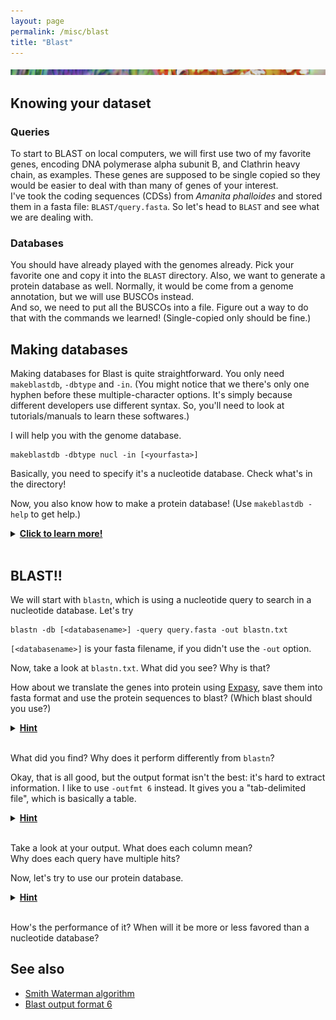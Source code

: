 ```yaml
---
layout: page
permalink: /misc/blast
title: "Blast"
---
```


![band](../img/band.png)

## Knowing your dataset
### Queries

To start to BLAST on local computers, we will first use two of my favorite genes, encoding DNA polymerase alpha subunit B, and Clathrin heavy chain, as examples. These genes are supposed to be single copied so they would be easier to deal with than many of genes of your interest.  
I've took the coding sequences (CDSs) from <i>Amanita phalloides</i> and stored them in a fasta file: `BLAST/query.fasta`.
So let's head to `BLAST` and see what we are dealing with.

### Databases

You should have already played with the genomes already. Pick your favorite one and copy it into the `BLAST` directory. Also, we want to generate a protein database as well. Normally, it would be come from a genome annotation, but we will use BUSCOs instead.  
And so, we need to put all the BUSCOs into a file. Figure out a way to do that with the commands we learned! (Single-copied only should be fine.)

## Making databases

Making databases for Blast is quite straightforward. You only need `makeblastdb`, `-dbtype` and `-in`. (You might notice that we there's only one hyphen before these multiple-character options. It's simply because different developers use different syntax. So, you'll need to look at tutorials/manuals to learn these softwares.)

I will help you with the genome database.

```
makeblastdb -dbtype nucl -in [<yourfasta>]
```

Basically, you need to specify it's a nucleotide database. Check what's in the directory!

Now, you also know how to make a protein database! (Use `makeblastdb -help` to get help.) 

<details>
  <summary><b><u>Click to learn more!</u></b></summary>
  It is worth noting that you can change output database name with <code>-out</code>. It is useful when you want to build a database for a fasta from a different folder. For example,
  <pre>makeblastdb -dbtype nucl -in somedir/somefasta -out XXX  </pre>
</details>
<br/>

## BLAST!!

We will start with `blastn`, which is using a nucleotide query to search in a nucleotide database. Let's try 

```
blastn -db [<databasename>] -query query.fasta -out blastn.txt
```

`[<databasename>]` is your fasta filename, if you didn't use the `-out` option.

Now, take a look at `blastn.txt`. What did you see? Why is that?

How about we translate the genes into protein using [Expasy](https://web.expasy.org/translate/), save them into fasta format and use the protein sequences to blast? (Which blast should you use?)

<details>
  <summary><b><u>Hint</u></b></summary>
  <pre>tblastn -db [&lt;databasename&gt;] -query [&lt;proteinfasta&gt;] -out tblastn.txt  </pre>
</details>
<br/>

What did you find? Why does it perform differently from `blastn`?

Okay, that is all good, but the output format isn't the best: it's hard to extract information. I like to use `-outfmt 6` instead. It gives you a "tab-delimited file", which is basically a table.

<details>
  <summary><b><u>Hint</u></b></summary>
  <pre>tblastn -db [&lt;databasename&gt;] -query [&lt;proteinfasta&gt;] -outfmt 6 -out tblastn-fmt6.txt  </pre>
</details>
<br/>

Take a look at your output. What does each column mean?  
Why does each query have multiple hits?

Now, let's try to use our protein database. 

<details>
  <summary><b><u>Hint</u></b></summary>
  <pre>blastp -db [&lt;databasename&gt;] -query [&lt;proteinfasta&gt;] -outfmt 6 -out blastp-fmt6.txt  </pre>
</details>
<br/>

How's the performance of it? When will it be more or less favored than a nucleotide database?

## See also
- [Smith Waterman algorithm](https://en.wikipedia.org/wiki/Smith%E2%80%93Waterman_algorithm)
- [Blast output format 6](https://www.metagenomics.wiki/tools/blast/blastn-output-format-6)
